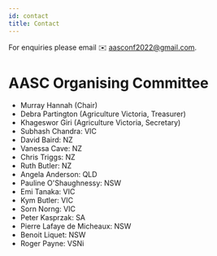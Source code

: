 ```yaml
---
id: contact
title: Contact
---
```


For enquiries please email ✉️ [aasconf2022@gmail.com](mailto:aasconf2022@gmail.com).

# AASC Organising Committee

* Murray Hannah (Chair) 
* Debra Partington (Agriculture Victoria, Treasurer) 
* Khageswor Giri (Agriculture Victoria, Secretary) 
* Subhash Chandra: VIC
* David Baird: NZ
* Vanessa Cave: NZ
* Chris Triggs: NZ
* Ruth Butler: NZ
* Angela Anderson: QLD
* Pauline O'Shaughnessy: NSW
* Emi Tanaka: VIC
* Kym Butler: VIC
* Sorn Norng: VIC
* Peter Kasprzak: SA
* Pierre Lafaye de Micheaux: NSW
* Benoit Liquet: NSW                                                   
* Roger Payne: VSNi                                                          

